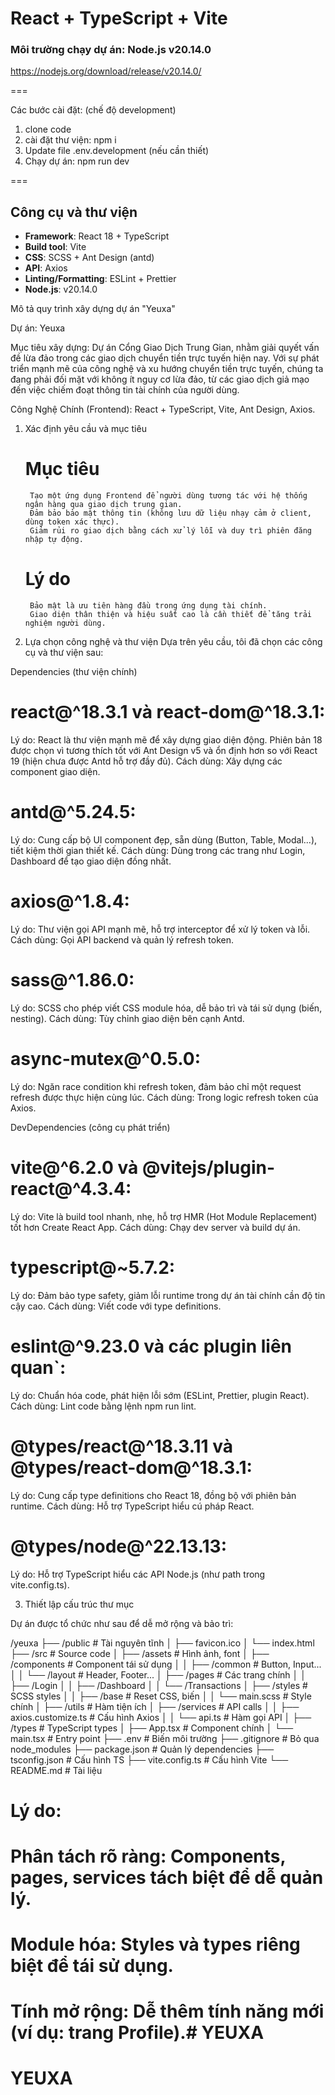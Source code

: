 # React + TypeScript + Vite
### Môi trường chạy dự án: Node.js v20.14.0
https://nodejs.org/download/release/v20.14.0/

===

Các bước cài đặt: (chế độ development)
1. clone code
2. cài đặt thư viện: npm i
3. Update file .env.development (nếu cần thiết)
4. Chạy dự án: npm run dev

===

## Công cụ và thư viện
- **Framework**: React 18 + TypeScript
- **Build tool**: Vite
- **CSS**: SCSS + Ant Design (antd)
- **API**: Axios
- **Linting/Formatting**: ESLint + Prettier
- **Node.js**: v20.14.0



Mô tả quy trình xây dựng dự án "Yeuxa"

Dự án: Yeuxa

Mục tiêu xây dựng: Dự án Cổng Giao Dịch Trung Gian, nhằm giải quyết vấn đề lừa đảo
trong các giao dịch chuyển tiền trực tuyến hiện nay. Với sự phát triển mạnh mẽ
của công nghệ và xu hướng chuyển tiền trực tuyến, chúng ta đang phải đối mặt
với không ít nguy cơ lừa đảo, từ các giao dịch giả mạo đến việc chiếm đoạt thông
tin tài chính của người dùng.


Công Nghệ Chính (Frontend): React + TypeScript, Vite, Ant Design, Axios.

1. Xác định yêu cầu và mục tiêu
    # Mục tiêu
        Tạo một ứng dụng Frontend để người dùng tương tác với hệ thống ngân hàng qua giao dịch trung gian.
        Đảm bảo bảo mật thông tin (không lưu dữ liệu nhạy cảm ở client, dùng token xác thực).
        Giảm rủi ro giao dịch bằng cách xử lý lỗi và duy trì phiên đăng nhập tự động.
    # Lý do
        Bảo mật là ưu tiên hàng đầu trong ứng dụng tài chính.
        Giao diện thân thiện và hiệu suất cao là cần thiết để tăng trải nghiệm người dùng.
2. Lựa chọn công nghệ và thư viện
Dựa trên yêu cầu, tôi đã chọn các công cụ và thư viện sau:

Dependencies (thư viện chính)

# react@^18.3.1 và react-dom@^18.3.1:
Lý do: React là thư viện mạnh mẽ để xây dựng giao diện động. Phiên bản 18 được chọn vì tương thích tốt với Ant Design v5 và ổn định hơn so với React 19 (hiện chưa được Antd hỗ trợ đầy đủ).
Cách dùng: Xây dựng các component giao diện.

# antd@^5.24.5:
Lý do: Cung cấp bộ UI component đẹp, sẵn dùng (Button, Table, Modal...), tiết kiệm thời gian thiết kế.
Cách dùng: Dùng trong các trang như Login, Dashboard để tạo giao diện đồng nhất.

# axios@^1.8.4:
Lý do: Thư viện gọi API mạnh mẽ, hỗ trợ interceptor để xử lý token và lỗi.
Cách dùng: Gọi API backend và quản lý refresh token.

# sass@^1.86.0:
Lý do: SCSS cho phép viết CSS module hóa, dễ bảo trì và tái sử dụng (biến, nesting).
Cách dùng: Tùy chỉnh giao diện bên cạnh Antd.

# async-mutex@^0.5.0:
Lý do: Ngăn race condition khi refresh token, đảm bảo chỉ một request refresh được thực hiện cùng lúc.
Cách dùng: Trong logic refresh token của Axios.

DevDependencies (công cụ phát triển)

# vite@^6.2.0 và @vitejs/plugin-react@^4.3.4:
Lý do: Vite là build tool nhanh, nhẹ, hỗ trợ HMR (Hot Module Replacement) tốt hơn Create React App.
Cách dùng: Chạy dev server và build dự án.

# typescript@~5.7.2:
Lý do: Đảm bảo type safety, giảm lỗi runtime trong dự án tài chính cần độ tin cậy cao.
Cách dùng: Viết code với type definitions.

# eslint@^9.23.0 và các plugin liên quan`:
Lý do: Chuẩn hóa code, phát hiện lỗi sớm (ESLint, Prettier, plugin React).
Cách dùng: Lint code bằng lệnh npm run lint.

# @types/react@^18.3.11 và @types/react-dom@^18.3.1:
Lý do: Cung cấp type definitions cho React 18, đồng bộ với phiên bản runtime.
Cách dùng: Hỗ trợ TypeScript hiểu cú pháp React.

# @types/node@^22.13.13:
Lý do: Hỗ trợ TypeScript hiểu các API Node.js (như path trong vite.config.ts).





3. Thiết lập cấu trúc thư mục

Dự án được tổ chức như sau để dễ mở rộng và bảo trì:

/yeuxa
├── /public                # Tài nguyên tĩnh
│   ├── favicon.ico
│   └── index.html
├── /src                   # Source code
│   ├── /assets            # Hình ảnh, font
│   ├── /components        # Component tái sử dụng
│   │   ├── /common        # Button, Input...
│   │   └── /layout        # Header, Footer...
│   ├── /pages             # Các trang chính
│   │   ├── /Login
│   │   ├── /Dashboard
│   │   └── /Transactions
│   ├── /styles            # SCSS styles
│   │   ├── /base          # Reset CSS, biến
│   │   └── main.scss      # Style chính
│   ├── /utils             # Hàm tiện ích
│   ├── /services          # API calls
│   │   ├── axios.customize.ts # Cấu hình Axios
│   │   └── api.ts         # Hàm gọi API
│   ├── /types             # TypeScript types
│   ├── App.tsx            # Component chính
│   └── main.tsx           # Entry point
├── .env                   # Biến môi trường
├── .gitignore             # Bỏ qua node_modules
├── package.json           # Quản lý dependencies
├── tsconfig.json          # Cấu hình TS
├── vite.config.ts         # Cấu hình Vite
└── README.md              # Tài liệu


# Lý do: 
# Phân tách rõ ràng: Components, pages, services tách biệt để dễ quản lý.
# Module hóa: Styles và types riêng biệt để tái sử dụng.
# Tính mở rộng: Dễ thêm tính năng mới (ví dụ: trang Profile).# YEUXA
# YEUXA
